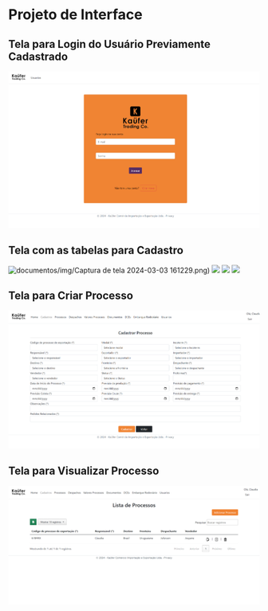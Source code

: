 
# Projeto de Interface

## Tela para Login do Usuário Previamente Cadastrado

![Tela de Login](img/login.png)


## Tela com as tabelas para Cadastro

![documentos/img/Captura de tela 2024-03-03 161229.png)](https://github.com/ICEI-PUC-Minas-PMV-ADS/pmv-ads-2024-1-e5-proj-empext-t5-comex/blob/main/documentos/img/Captura%20de%20tela%202024-03-03%20161229.png)
![](https://github.com/ICEI-PUC-Minas-PMV-ADS/pmv-ads-2024-1-e5-proj-empext-t5-comex/blob/main/documentos/img/Captura%20de%20tela%202024-03-03%20161241.png)
![](https://github.com/ICEI-PUC-Minas-PMV-ADS/pmv-ads-2024-1-e5-proj-empext-t5-comex/blob/main/documentos/img/Captura%20de%20tela%202024-03-03%20161251.png)
![](https://github.com/ICEI-PUC-Minas-PMV-ADS/pmv-ads-2024-1-e5-proj-empext-t5-comex/blob/main/documentos/img/Captura%20de%20tela%202024-03-03%20161258.png)

## Tela para Criar Processo 

![Tela de Cadastro de Processo](img/cadastro_processo.png)


## Tela para Visualizar Processo 

![Processo Index](img/processo_index.png)

